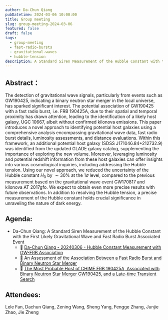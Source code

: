 ```yaml
---
author: Da-Chun Qiang
pubDatetime: 2024-03-06 10:00:00
title: Group meeting
slug: group-meeting-2024-03-06
featured: false
draft: false
tags:
  - group-meeting
  - fast-radio-bursts
  - gravitational-waves
  - hubble-tension
description: A Standard Siren Measurement of the Hubble Constant with the First Likely Gravitational Wave and Fast Radio Burst Associated Event
---
```

## Abstract：
The detection of gravitational wave signals, particularly from events such as GW190425, indicating a binary neutron star merger in the local universe, has sparked significant interest. The potential association of GW190425 with a fast radio burst, i.e. FRB 190425A, due to their spatial and temporal proximity has drawn attention, leading to the identification of a likely host galaxy, UGC 10667, albeit without confirmed kilonova emissions. This paper introduces a novel approach to identifying potential host galaxies using a comprehensive analysis encompassing gravitational wave data, fast radio burst details, luminosity assessments, and distance evaluations. Within this framework, an additional potential host galaxy (SDSS J171046.84+212732.9) was identified from the updated GLADE galaxy catalog, supplementing the importance of exploring the new volume. Moreover, leveraging luminosity and potential redshift information from these host galaxies can offer insights into various cosmological inquiries, including addressing the Hubble tension. Using our novel approach, we reduced the uncertainty of the Hubble constant $H_0$ by $\sim 30\%$ at the $1\sigma$ level, compared to the previous measurement based on the gravitational wave event GW170817 and kilonova AT 2017gfo. We expect to obtain even more precise results with future observations. In addition to resolving the Hubble tension, a precise measurement of the Hubble constant holds crucial significance in unraveling the nature of dark energy.

## Agenda:

- Da-Chun Qiang: A Standard Siren Measurement of the Hubble Constant with the First Likely Gravitational Wave and Fast Radio Burst Associated Event
  - 📄 [Da-Chun Qiang - 20240306 - Hubble Constant Measurement with GW-FRB Association](https://www.babel.cc/main.do#team/6260964573900312)
  - 📄 [An Assessment of the Association Between a Fast Radio Burst and Binary Neutron Star Merger](https://arxiv.org/pdf/2212.00201.pdf)
  - 📄 [The Most Probable Host of CHIME FRB 190425A, Associated with Binary
  Neutron Star Merger GW190425, and a Late-time Transient Search](https://arxiv.org/pdf/2212.00954.pdf)

## Attendees:

Lele Fan, Dachun Qiang, Zening Wang, Sheng Yang, Fengge Zhang, Junjie Zhao, Jie Zheng
